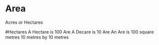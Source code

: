 # Area
Acres or Hectares 

#Hectares 
A Hectare is 100 Are
A Decare is 10 Are
An Are is 100 square metres 
    10 metres by 10 metres 

